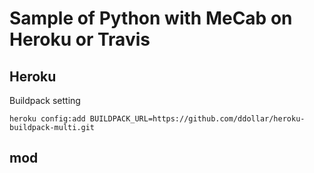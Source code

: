 # Sample of Python with MeCab on Heroku or Travis

## Heroku

Buildpack setting

```
heroku config:add BUILDPACK_URL=https://github.com/ddollar/heroku-buildpack-multi.git
```

## mod
